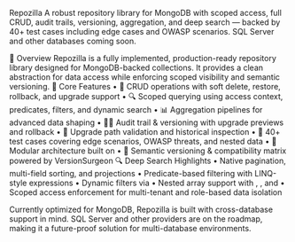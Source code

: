 
Repozilla
A robust repository library for MongoDB with scoped access, full CRUD, audit trails, versioning, aggregation, and deep search — backed by 40+ test cases including edge cases and OWASP scenarios. SQL Server and other databases coming soon.

📘 Overview
Repozilla is a fully implemented, production-ready repository library designed for MongoDB-backed collections. It provides a clean abstraction for data access while enforcing scoped visibility and semantic versioning.
🧩 Core Features
• 	🔁 CRUD operations with soft delete, restore, rollback, and upgrade support
• 	🔍 Scoped querying using access context, predicates, filters, and dynamic search
• 	📊 Aggregation pipelines for advanced data shaping
• 	🕵️‍♂️ Audit trail & versioning with upgrade previews and rollback
• 	🧠 Upgrade path validation and historical inspection
• 	🧪 40+ test cases covering edge scenarios, OWASP threats, and nested data
• 	🧰 Modular architecture built on 
• 	🔗 Semantic versioning & compatibility matrix powered by VersionSurgeon
🔍 Deep Search Highlights
• 	Native pagination, multi-field sorting, and projections
• 	Predicate-based filtering with LINQ-style expressions
• 	Dynamic filters via 
• 	Nested array support with , , and 
• 	Scoped access enforcement for multi-tenant and role-based data isolation

Currently optimized for MongoDB, Repozilla is built with cross-database support in mind. SQL Server and other providers are on the roadmap, making it a future-proof solution for multi-database environments.
